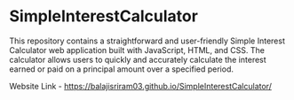 # SimpleInterestCalculator
This repository contains a straightforward and user-friendly Simple Interest Calculator web application built with JavaScript, HTML, and CSS. The calculator allows users to quickly and accurately calculate the interest earned or paid on a principal amount over a specified period.

Website Link - https://balajisriram03.github.io/SimpleInterestCalculator/
